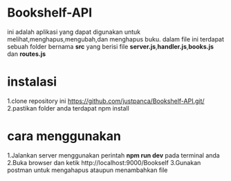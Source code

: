 # Bookshelf-API

ini adalah aplikasi yang dapat digunakan untuk melihat,menghapus,mengubah,dan menghapus buku.
dalam file ini terdapat sebuah folder bernama **src** yang berisi file **server.js**,**handler.js**,**books.js** dan **routes.js**

# instalasi
1.clone repository ini https://github.com/justpanca/Bookshelf-API.git/
2.pastikan folder anda terdapat npm install

# cara menggunakan
1.Jalankan server menggunakan perintah **npm run dev** pada terminal anda
2.Buka browser dan ketik http://localhost:9000/Bookself
3.Gunakan postman untuk mengahapus ataupun menambahkan file
